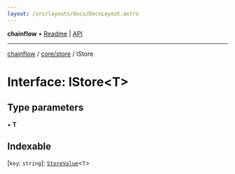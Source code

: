 ```yaml
---
layout: /src/layouts/docs/DocsLayout.astro
---
```


**chainflow** • [Readme](/docs/README) \| [API](/docs/modules)

***

[chainflow](/docs/README) / [core/store](/docs/core/store/README) / IStore

# Interface: IStore\<T\>

## Type parameters

• **T**

## Indexable

 \[`key`: `string`\]: [`StoreValue`](/docs/core/store/type-aliases/StoreValue)\<`T`\>
